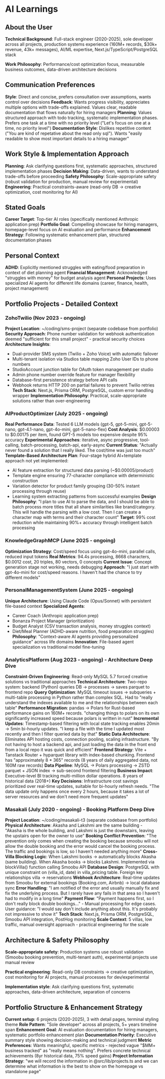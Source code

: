 # AI Learnings

## About the User
**Technical Background**: Full-stack engineer (2020-2025), sole developer across all projects, production systems experience (160M+ records, $30k+ revenue, 43k+ messages), AI/ML expertise, Next.js/TypeScript/PostgreSQL stack

**Work Philosophy**: Performance/cost optimization focus, measurable business outcomes, data-driven architecture decisions

## Communication Preferences
**Style**: Direct and concise, prefers consultation over assumptions, wants control over decisions
**Feedback**: Wants progress visibility, appreciates multiple options with trade-offs explained. Values clear, readable documentation that flows naturally for hiring managers
**Planning**: Values structured approach with todo tracking, systematic implementation phases. Prefers one task at a time with no priority level ("Let's focus on one at a time, no priority level")
**Documentation Style**: Dislikes repetitive content ("You are kind of repetative about the read only sql"). Wants "easily readable to show most important details to a hiring manager"

## Work Style & Implementation Approach
**Planning**: Ask clarifying questions first, systematic approaches, structured implementation phases
**Decision Making**: Data-driven, wants to understand trade-offs before proceeding
**Safety Philosophy**: Scale-appropriate safety (robust validation for production, manual review for experimental)
**Engineering**: Practical constraints-aware (read-only DB → creative optimization, cost monitoring for AI)

## Stated Goals
**Career Target**: Top-tier AI roles (specifically mentioned Anthropic application prep)
**Portfolio Goal**: Compelling showcase for hiring managers, homepage-level focus on AI evaluation and performance
**Enhancement Strategy**: Following systematic enhancement plan, structured documentation phases

## Personal Context
**ADHD**: Explicitly mentioned struggles with eating/food preparation in context of diet planning agent
**Financial Management**: Acknowledged "struggles with money" for budget analysis agent
**Personal Projects**: Uses specialized AI agents for different life domains (career, finance, health, project management)

## Portfolio Projects - Detailed Context

### ZohoTwilio (Nov 2023 - ongoing)
**Project Location**: ~/coding/sms-project (separate codebase from portfolio)
**Security Approach**: Phone number validation for webhook authentication deemed "sufficient for this small project" - practical security choices
**Architecture Insights**:
  - Dual-provider SMS system (Twilio + Zoho Voice) with automatic failover
  - Multi-tenant isolation via Studios table mapping Zoho User IDs to phone numbers
  - StudioAccount junction table for OAuth token management per studio
  - Admin phone number override feature for manager flexibility
  - Database-first persistence strategy before API calls
  - Webhook returns HTTP 200 on partial failures to prevent Twilio retries
**Tech Stack**: Next.js, Prisma ORM, PostgreSQL, custom error handling wrapper
**Implementation Philosophy**: Practical, scale-appropriate solutions rather than over-engineering

### AIProductOptimizer (July 2025 - ongoing)
**Real Performance Data**: Tested 6 LLM models (gpt-5, gpt-5-mini, gpt-5-nano, gpt-4.1-nano, gpt-4o-mini, gpt-5-nano-flex)
**Cost Analysis**: $0.00003 to $0.00175 per item, found GPT-5 models too expensive despite 95% accuracy
**Experimental Approaches**: iterative, async progressive, tool-calling, batch-processing, batch-api, early-async
**Current Status**: "Actually never found a solution that I really liked. The cost/time was just too much"
**Template-Based Architecture Plan**: Four-stage hybrid AI+template approach not yet implemented:
  - AI feature extraction for structured data parsing (~$0.00005/product)
  - Template engine ensuring 77-character compliance with deterministic construction
  - Variation detector for product family grouping (30-50% instant processing through reuse)
  - Learning system extracting patterns from successful examples
**Design Philosophy**: "I plan to use AI to parse the data, and I should be able to batch process more titles that all share similarities like brand/category. This will handle the parsing with a low cost. Then I can create a character map with terms and their character count"
**Target**: 99% cost reduction while maintaining 90%+ accuracy through intelligent batch processing

### KnowledgeGraphMCP (June 2025 - ongoing)
**Optimization Strategy**: Cost/speed focus using gpt-4o-mini, parallel calls, reduced input tokens
**Real Metrics**: 94.4s processing, 8668 characters, $0.0012 cost, 20 triples, 80 vectors, 0 concepts
**Current Issue**: Concept generation stage not working, needs debugging
**Approach**: "I just start with gpt-4o-mini for cost/speed reasons. I haven't had the chance to try different models"

### PersonalManagementSystem (June 2025 - ongoing)
**Unique Architecture**: Using Claude Code (Opus/Sonnet) with persistent file-based context
**Specialized Agents**:
  - Career Coach (Anthropic application prep)
  - Bonanza Project Manager (prioritization)
  - Budget Analyst (CSV transaction analysis, money struggles context)
  - Diet/Meal Planner (ADHD-aware nutrition, food preparation struggles)
**Philosophy**: "Context-aware AI agents providing personalized guidance" across life domains
**Innovation**: File-based agent specialization vs traditional model fine-tuning

### AnalyticsPlatform (Aug 2023 - ongoing) - Architecture Deep Dive
**Constraint-Driven Engineering**: Read-only MySQL 5.7 forced creative solutions vs traditional approaches
**Technical Architecture**: Two-repo system: backend (Python) queries DB → processes → saves parquet to frontend repo
**Query Optimization**: MySQL timeout issues → subqueries + multi-table processing in Python rather than complex SQL. Had to "really understand the indexes available to me and the relationships between each table"
**Performance Migration**: pandas → Polars for Rust-based performance gains on 160M+ records. "changing things to polars on its own significantly increased speed because polars is written in rust"
**Incremental Updates**: Timestamp-based filtering with local state tracking enables 20min → 5min bi-hourly updates. "I keep a file with the time I updated most recently and then I filter queried data by that"
**Static Data Architecture**: Eliminates API hosting costs, connection pooling, scaling infrastructure. "By not having to host a backend api, and just loading the data in the front end from a local repo it was quick and efficient"
**Frontend Strategy**: Vite + Tanstack Router + hyparquet library with index-based chunking. Frontend has "approximately 8 * 365" records (8 years of daily aggregated data, not 160M raw records)
**Data Pipeline**: MySQL → Polars processing → ZSTD parquet + JSON index → sub-second frontend filtering
**Business Impact**: Executive-level BI tracking multi-million dollar operations. 8 years of historical data (2018+)
**Key Decisions**: Infrastructure cost savings prioritized over real-time updates, suitable for bi-hourly refresh needs. "The data update only happens once every 2 hours, because it takes a lot of server resources and we don't need more frequent updates"

### Masakali (July 2020 - ongoing) - Booking Platform Deep Dive
**Project Location**: ~/coding/masakali-t3 (separate codebase from portfolio)
**Physical Architecture**: Akasha and Lakshmi are the same building - "Akasha is the whole building, and Lakshmi is just the downstairs, leaving the upstairs open for the owner to use"
**Booking Conflict Prevention**: "The prevention only comes when creating the booking because smoobu will not allow the double booking and the error would cancel the booking process. The traffic and bookings is low, so I haven't needed anything more"
**Cross-Villa Blocking Logic**: When Lakshmi books → automatically blocks Akasha (same building). When Akasha books → blocks Lakshmi. Implemented via blockVilla() function calling Smoobu API
**Database Design**: PostgreSQL with unique constraint on (villa_id, date) in villa_pricing table. Foreign key relationships villa → reservations
**Webhook Architecture**: Real-time updates from Smoobu for external bookings (Booking.com, Airbnb) → local database sync
**Error Handling**: "I am notified of the error and usually manually fix and fix the underlying process. But I rarely have any fails in that area so I haven't had to modify in a long time"
**Payment Flow**: "Payment happens first, so I don't really block double bookings..." - Manual processing for edge cases. User guidance: "I would say don't include anything about this. It's probably not impressive to show it"
**Tech Stack**: Next.js, Prisma ORM, PostgreSQL, Smoobu API integration, PostHog monitoring
**Scale Context**: 5 villas, low traffic, manual oversight approach - practical engineering for the scale

## Architecture & Safety Philosophy
**Scale-appropriate safety**: Production systems use robust validation (Smoobu booking prevention, multi-tenant auth), experimental projects use manual review

**Practical engineering**: Read-only DB constraints → creative optimization, cost monitoring for AI projects, manual processes for dev/experimental

**Implementation style**: Ask clarifying questions first, systematic approaches, data-driven architecture, separation of concerns

## Portfolio Structure & Enhancement Strategy
**Current setup**: 6 projects (2020-2025), 3 with detail pages, terminal styling theme
**Role Pattern**: "Sole developer" across all projects, 5+ years timeline span
**Enhancement Goal**: AI evaluation documentation for hiring managers, systematic portfolio enhancement plan
**Documentation Priority**: Executive summary style showing decision-making and technical judgment
**Metric Preferences**: Wants meaningful, specific metrics - rejected vague "$MM+ business tracked" as "really means nothing". Prefers concrete technical achievements (8yr historical data, 75% speed gains)
**Project Information Strategy**: "we will record the information in @src/lib/projects.ts and we can determine what information is the best to show on the homepage vs standalone page"